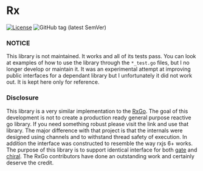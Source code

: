 # Rx
[![License](https://img.shields.io/badge/License-MIT-blue.svg)](LICENSE.md)
![GitHub tag (latest SemVer)](https://img.shields.io/github/tag/syncaide/rx.svg?color=e36397&label=release)

### NOTICE
This library is not maintained. It works and all of its tests pass. You can look 
at examples of how to use the library through the `*_test.go` files, but I no 
longer develop or maintain it. It was an experimental attempt at improving 
public interfaces for a dependant library but I unfortunately it did not work out.
It is kept here only for reference.

### Disclosure
This library is a very similar implementation to the 
[RxGo](https://github.com/ReactiveX/RxGo). The goal of this development is not 
to create a production ready general purpose reactive go library. If you need 
something robust please visit the link and use that library. The major 
difference with that project is that the internals were designed using channels 
and to withstand thread safety of execution. In addition the interface was 
constructed to resemble the way rxjs 6+ works. The purpose of this library is 
to support identical interface for both [gate](https://github.com/syncaide/gate) 
and [chiral](https://github.com/syncaide/chiral). The RxGo contributors 
have done an outstanding work and certainly deserve the credit.
